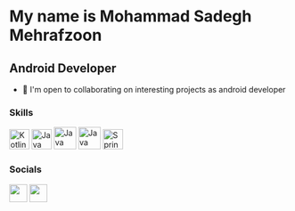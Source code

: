 My name is Mohammad Sadegh Mehrafzoon
===============================

Android Developer
-----------------------------

*   🤝  I'm open to collaborating on interesting projects as  android developer

                  
### Skills
<p align="left">
  <a href="https://kotlinlang.org/" target="_blank" rel="noreferrer"><img src="https://raw.githubusercontent.com/danielcranney/readme-generator/main/public/icons/skills/kotlin-colored.svg" width="36" height="36" alt="Kotlin" /></a>
    <a href="https://java.com/" target="_blank" rel="noreferrer"><img src="https://raw.githubusercontent.com/danielcranney/readme-generator/main/public/icons/skills/java-colored.svg" width="36" height="36" alt="Java" /></a>
 <img src="https://user-images.githubusercontent.com/78638521/225286035-1437a0f1-29a3-4948-904d-1ee82e5fe5e6.png" width="40" height="40" alt="Java" /></a>
<img src=" https://avatars.githubusercontent.com/u/317776?s=200&v=4" width="40" height="40" alt="Java" /></a>  <a href="https://spring.io/projects/spring-boot/" target="_blank" rel="noreferrer"><img src="https://avatars.githubusercontent.com/u/317776?s=200&v=4" width="36" height="36" alt="Spring Boot" /></a>




</p>
                    
### Socials
                  
<p align="left">
    <a href="https://www.instagram.com/mister_developerr" target="_blank" rel="noreferrer"><img src="https://raw.githubusercontent.com/danielcranney/readme-generator/main/public/icons/socials/instagram.svg" width="32" height="32" /></a>
  <a href="https://www.linkedin.com/in/mohammad-sadegh-mehrafzoon" target="_blank" rel="noreferrer"><img src="https://raw.githubusercontent.com/danielcranney/readme-generator/main/public/icons/socials/linkedin.svg" width="32" height="32" /></a>

